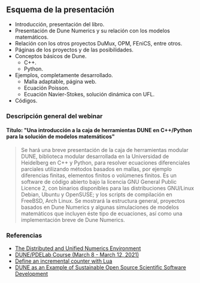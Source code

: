 ## Esquema de la presentación

- Introducción, presentación del libro.
- Presentación de Dune Numerics y su relación con los modelos matemáticos.
- Relación con los otros proyectos DuMux, OPM, FEniCS, entre otros.
- Páginas de los proyectos y de las posibilidades.
- Conceptos básicos de Dune.
  - C++.
  - Python.
- Ejemplos, completamente desarrollado.
  - Malla adaptable, página web.
  - Ecuación Poisson.
  - Ecuación Navier-Stokes, solución dinámica con UFL.
- Códigos.

### Descripción general del webinar

#### Título: "Una introducción a la caja de herramientas DUNE en C++/Python para la solución de modelos matemáticos"

> Se hará una breve presentación de la caja de herramientas modular DUNE,
> biblioteca modular desarrollada en la Universidad de Heidelberg en C++
> y Python, para resolver ecuaciones diferenciales parciales utilizando
> métodos basados en mallas, por ejemplo diferencias finitas, elementos
> finitos o volúmenes finitos.
> Es un software de código abierto bajo la licencia GNU General Public
> Licence 2, con binarios disponibles para las distribuciones GNU/Linux
> Debian, Ubuntu y OpenSUSE; y los scripts de compilación en FreeBSD,
> Arch Linux.
> Se mostrará la estructura general, proyectos basados en Dune Numerics y
> algunas simulaciones de modelos matemáticos que incluyen éste tipo de
> ecuaciones, así como una implementación breve de Dune Numerics.

### Referencias

- [The Distributed and Unified Numerics Environment](http://congress.cimne.com/icme2016/admin/files/filepaper/p72.pdf)
- [DUNE/PDELab Course (March 8 - March 12, 2021)](https://conan.iwr.uni-heidelberg.de/events/dune-course_2021)
- [Define an incremental counter with Lua](https://tex.stackexchange.com/a/594533)
- [DUNE as an Example of Sustainable Open Source Scientific Software Development](https://arxiv.org/pdf/1309.1783.pdf)
